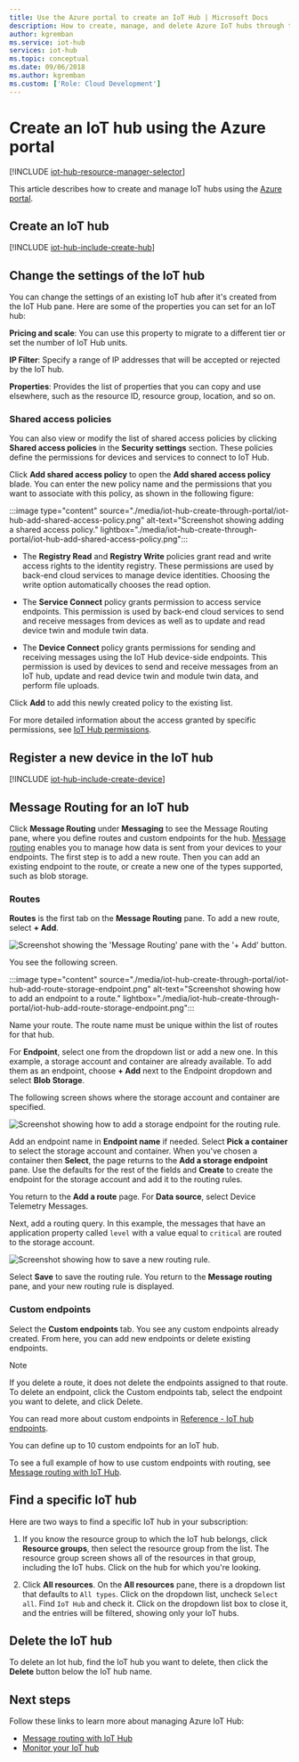 ```yaml
---
title: Use the Azure portal to create an IoT Hub | Microsoft Docs
description: How to create, manage, and delete Azure IoT hubs through the Azure portal. Includes information about pricing tiers, scaling, security, and messaging configuration.
author: kgremban
ms.service: iot-hub
services: iot-hub
ms.topic: conceptual
ms.date: 09/06/2018
ms.author: kgremban
ms.custom: ['Role: Cloud Development']
---
```


# Create an IoT hub using the Azure portal

[!INCLUDE [iot-hub-resource-manager-selector](../../includes/iot-hub-resource-manager-selector.md)]

This article describes how to create and manage IoT hubs using the [Azure portal](https://portal.azure.com).

## Create an IoT hub

[!INCLUDE [iot-hub-include-create-hub](../../includes/iot-hub-include-create-hub.md)]

## Change the settings of the IoT hub

You can change the settings of an existing IoT hub after it's created from the IoT Hub pane. Here are some of the properties you can set for an IoT hub:

**Pricing and scale**: You can use this property to migrate to a different tier or set the number of IoT Hub units.

**IP Filter**: Specify a range of IP addresses that will be accepted or rejected by the IoT hub.

**Properties**: Provides the list of properties that you can copy and use elsewhere, such as the resource ID, resource group, location, and so on.

### Shared access policies

You can also view or modify the list of shared access policies by clicking **Shared access policies** in the **Security settings** section. These policies define the permissions for devices and services to connect to IoT Hub.

Click **Add shared access policy** to open the **Add shared access policy** blade.  You can enter the new policy name and the permissions that you want to associate with this policy, as shown in the following figure:

:::image type="content" source="./media/iot-hub-create-through-portal/iot-hub-add-shared-access-policy.png" alt-text="Screenshot showing adding a shared access policy." lightbox="./media/iot-hub-create-through-portal/iot-hub-add-shared-access-policy.png":::

* The **Registry Read** and **Registry Write** policies grant read and write access rights to the identity registry. These permissions are used by back-end cloud services to manage device identities. Choosing the write option automatically chooses the read option.

* The **Service Connect** policy grants permission to access service endpoints. This permission is used by back-end cloud services to send and receive messages from devices as well as to update and read device twin and module twin data.

* The **Device Connect** policy grants permissions for sending and receiving messages using the IoT Hub device-side endpoints. This permission is used by devices to send and receive messages from an IoT hub, update and read device twin and module twin data, and perform file uploads.

Click **Add** to add this newly created policy to the existing list.

For more detailed information about the access granted by specific permissions, see [IoT Hub permissions](./iot-hub-dev-guide-sas.md#access-control-and-permissions).

## Register a new device in the IoT hub

[!INCLUDE [iot-hub-include-create-device](../../includes/iot-hub-include-create-device.md)]

## Message Routing for an IoT hub

Click **Message Routing** under **Messaging** to see the Message Routing pane, where you define routes and custom endpoints for the hub. [Message routing](iot-hub-devguide-messages-d2c.md) enables you to manage how data is sent from your devices to your endpoints. The first step is to add a new route. Then you can add an existing endpoint to the route, or create a new one of the types supported, such as blob storage.

### Routes

**Routes** is the first tab on the **Message Routing** pane. To add a new route, select **+ Add**. 

![Screenshot showing the 'Message Routing' pane with the '+ Add' button.](./media/iot-hub-create-through-portal/iot-hub-message-routing.png)

You see the following screen.

:::image type="content" source="./media/iot-hub-create-through-portal/iot-hub-add-route-storage-endpoint.png" alt-text="Screenshot showing how to add an endpoint to a route." lightbox="./media/iot-hub-create-through-portal/iot-hub-add-route-storage-endpoint.png":::

Name your route. The route name must be unique within the list of routes for that hub.

For **Endpoint**, select one from the dropdown list or add a new one. In this example, a storage account and container are already available. To add them as an endpoint, choose **+ Add** next to the Endpoint dropdown and select **Blob Storage**. 

The following screen shows where the storage account and container are specified.

![Screenshot showing how to add a storage endpoint for the routing rule.](./media/iot-hub-create-through-portal/iot-hub-routing-add-storage-endpoint.png)

Add an endpoint name in **Endpoint name** if needed. Select **Pick a container** to select the storage account and container. When you've chosen a container then **Select**, the page returns to the **Add a storage endpoint** pane. Use the defaults for the rest of the fields and **Create** to create the endpoint for the storage account and add it to the routing rules. 

You return to the **Add a route** page. For **Data source**, select Device Telemetry Messages.

Next, add a routing query. In this example, the messages that have an application property called `level` with a value equal to `critical` are routed to the storage account.

![Screenshot showing how to save a new routing rule.](./media/iot-hub-create-through-portal/iot-hub-add-route.png)

Select **Save** to save the routing rule. You return to the **Message routing** pane, and your new routing rule is displayed.

### Custom endpoints

Select the **Custom endpoints** tab. You see any custom endpoints already created. From here, you can add new endpoints or delete existing endpoints.

> [!NOTE]
> If you delete a route, it does not delete the endpoints assigned to that route. To delete an endpoint, click the Custom endpoints tab, select the endpoint you want to delete, and click Delete.
>

You can read more about custom endpoints in [Reference - IoT hub endpoints](iot-hub-devguide-endpoints.md).

You can define up to 10 custom endpoints for an IoT hub.

To see a full example of how to use custom endpoints with routing, see [Message routing with IoT Hub](tutorial-routing.md).

## Find a specific IoT hub

Here are two ways to find a specific IoT hub in your subscription:

1. If you know the resource group to which the IoT hub belongs, click **Resource groups**, then select the resource group from the list. The resource group screen shows all of the resources in that group, including the IoT hubs. Click on the hub for which you're looking.

2. Click **All resources**. On the **All resources** pane, there is a dropdown list that defaults to `All types`. Click on the dropdown list, uncheck `Select all`. Find `IoT Hub` and check it. Click on the dropdown list box to close it, and the entries will be filtered, showing only your IoT hubs.

## Delete the IoT hub

To delete an Iot hub, find the IoT hub you want to delete, then click the **Delete** button below the IoT hub name.

## Next steps

Follow these links to learn more about managing Azure IoT Hub:

* [Message routing with IoT Hub](tutorial-routing.md)
* [Monitor your IoT hub](monitor-iot-hub.md)
